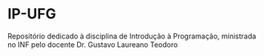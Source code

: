 # IP-UFG
Repositório dedicado à disciplina de Introdução à Programação, ministrada no INF pelo docente Dr. Gustavo Laureano Teodoro
